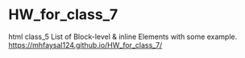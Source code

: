 # HW_for_class_7
html class_5
List of Block-level & inline Elements with some example.
https://mhfaysal124.github.io/HW_for_class_7/

